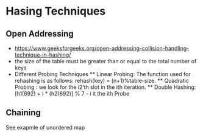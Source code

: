 
# Hasing Techniques
## Open Addressing
* https://www.geeksforgeeks.org/open-addressing-collision-handling-technique-in-hashing/
*  the size of the table must be greater than or equal to the total number of keys
*  Different Probing Techniques
  ** Linear Probing: The function used for rehashing is as follows: rehash(key) = (n+1)%table-size. 
  ** Quadratic Probing : we look for the i2‘th slot in the ith iteration.
  ** Double Hashing: [h1(692) + i * (h2(692)] % 7 - i it the ith Probe

## Chaining
See exapmle of unordered map
